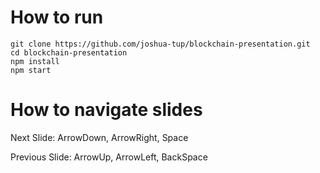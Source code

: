 # How to run

```
git clone https://github.com/joshua-tup/blockchain-presentation.git
cd blockchain-presentation
npm install
npm start
```

# How to navigate slides

Next Slide: ArrowDown, ArrowRight, Space

Previous Slide: ArrowUp, ArrowLeft, BackSpace
